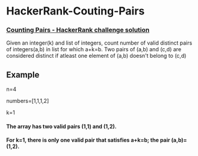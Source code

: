 # HackerRank-Couting-Pairs
### [Counting Pairs - HackerRank challenge solution](https://www.hackerrank.com/contests/womenscup/challenges/count-the-pairs)


Given an integer(k) and list of integers, count number of valid distinct pairs of integers(a,b) in list for which a+k=b. Two pairs of (a,b) and (c,d) are considered distinct if atleast one element of (a,b) doesn't belong to (c,d)

## Example
n=4 <p>
numbers=[1,1,1,2] <p>
k=1
  
#### The array has two valid pairs (1,1) and (1,2). <p>
#### For k=1, there is only one valid pair that satisfies a+k=b; the pair (a,b)=(1,2).
